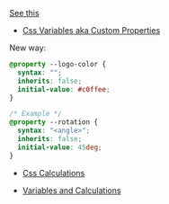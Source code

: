 [See this](https://youtu.be/-G-zic_LS0A?si=6ZQ9SyIm3JehMXPX&t=32515)

- [Css Variables aka Custom Properties](https://youtu.be/-G-zic_LS0A?si=4PJrTn-mKPL1MgWc&t=32525)

New way:

```css
@property --logo-color {
  syntax: "";
  inherits: false;
  initial-value: #c0ffee;
}

/* Example */
@property --rotation {
  syntax: "<angle>";
  inherits: false;
  initial-value: 45deg;
}
```
- [Css  Calculations](https://youtu.be/-G-zic_LS0A?si=kwXihT8cVtk_toP8&t=33627)

- [Variables and Calculations](https://youtu.be/-G-zic_LS0A?si=ZGWfmOqKmFKwCnX5&t=33778)

